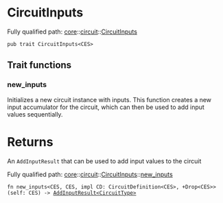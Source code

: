 # CircuitInputs

Fully qualified path: [core](./core.md)::[circuit](./core-circuit.md)::[CircuitInputs](./core-circuit-CircuitInputs.md)

<pre><code class="language-cairo">pub trait CircuitInputs&lt;CES&gt;</code></pre>

## Trait functions

### new_inputs

Initializes a new circuit instance with inputs.
This function creates a new input accumulator for the circuit, which can then
be used to add input values sequentially.
# Returns

An `AddInputResult` that can be used to add input values to the circuit

Fully qualified path: [core](./core.md)::[circuit](./core-circuit.md)::[CircuitInputs](./core-circuit-CircuitInputs.md)::[new_inputs](./core-circuit-CircuitInputs.md#new_inputs)

<pre><code class="language-cairo">fn new_inputs&lt;CES, CES, impl CD: CircuitDefinition&lt;CES&gt;, +Drop&lt;CES&gt;&gt;(self: CES) -&gt; <a href="core-circuit-AddInputResult.html">AddInputResult&lt;CircuitType&gt;</a></code></pre>


